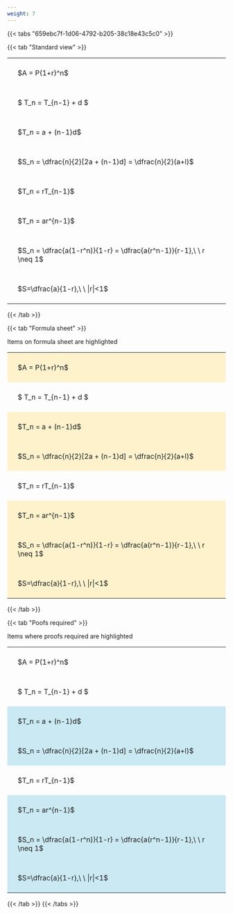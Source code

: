 ```yaml
---
weight: 7
---
```


{{< tabs "659ebc7f-1d06-4792-b205-38c18e43c5c0" >}}

{{< tab "Standard view" >}}

<style type="text/css">
#T_6352e th.col_heading {
  text-align: left;
  font-size: 1em;
}
#T_6352e td {
  text-align: left;
  font-size: 1em;
  padding: 1.5em;
}
</style>
<table id="T_6352e">
  <thead>
  </thead>
  <tbody>
    <tr>
      <td id="T_6352e_row0_col0" class="data row0 col0" >$A = P(1+r)^n$</td>
    </tr>
    <tr>
      <td id="T_6352e_row1_col0" class="data row1 col0" >$ T_n = T_{n-1} + d $</td>
    </tr>
    <tr>
      <td id="T_6352e_row2_col0" class="data row2 col0" >$T_n = a + (n-1)d$</td>
    </tr>
    <tr>
      <td id="T_6352e_row3_col0" class="data row3 col0" >$S_n = \dfrac{n}{2}[2a + (n-1)d] = \dfrac{n}{2}(a+l)$</td>
    </tr>
    <tr>
      <td id="T_6352e_row4_col0" class="data row4 col0" >$T_n = rT_{n-1}$</td>
    </tr>
    <tr>
      <td id="T_6352e_row5_col0" class="data row5 col0" >$T_n = ar^{n-1}$</td>
    </tr>
    <tr>
      <td id="T_6352e_row6_col0" class="data row6 col0" >$S_n = \dfrac{a(1-r^n)}{1-r} = \dfrac{a(r^n-1)}{r-1},\ \  r \neq 1$</td>
    </tr>
    <tr>
      <td id="T_6352e_row7_col0" class="data row7 col0" >$S=\dfrac{a}{1-r},\ \ |r|<1$</td>
    </tr>
  </tbody>
</table>
{{< /tab >}}

{{< tab "Formula sheet" >}}

Items on formula sheet are highlighted 
<br>
<style type="text/css">
#T_99b9f th.col_heading {
  text-align: left;
  font-size: 1em;
}
#T_99b9f td {
  text-align: left;
  font-size: 1em;
  padding: 1.5em;
}
#T_99b9f_row0_col0, #T_99b9f_row2_col0, #T_99b9f_row3_col0, #T_99b9f_row5_col0, #T_99b9f_row6_col0, #T_99b9f_row7_col0 {
  background-color: rgba(255,194,10, 0.2);
}
#T_99b9f_row1_col0, #T_99b9f_row4_col0 {
  background-color: rgba(0,0,0,0);
}
</style>
<table id="T_99b9f">
  <thead>
  </thead>
  <tbody>
    <tr>
      <td id="T_99b9f_row0_col0" class="data row0 col0" >$A = P(1+r)^n$</td>
    </tr>
    <tr>
      <td id="T_99b9f_row1_col0" class="data row1 col0" >$ T_n = T_{n-1} + d $</td>
    </tr>
    <tr>
      <td id="T_99b9f_row2_col0" class="data row2 col0" >$T_n = a + (n-1)d$</td>
    </tr>
    <tr>
      <td id="T_99b9f_row3_col0" class="data row3 col0" >$S_n = \dfrac{n}{2}[2a + (n-1)d] = \dfrac{n}{2}(a+l)$</td>
    </tr>
    <tr>
      <td id="T_99b9f_row4_col0" class="data row4 col0" >$T_n = rT_{n-1}$</td>
    </tr>
    <tr>
      <td id="T_99b9f_row5_col0" class="data row5 col0" >$T_n = ar^{n-1}$</td>
    </tr>
    <tr>
      <td id="T_99b9f_row6_col0" class="data row6 col0" >$S_n = \dfrac{a(1-r^n)}{1-r} = \dfrac{a(r^n-1)}{r-1},\ \  r \neq 1$</td>
    </tr>
    <tr>
      <td id="T_99b9f_row7_col0" class="data row7 col0" >$S=\dfrac{a}{1-r},\ \ |r|<1$</td>
    </tr>
  </tbody>
</table>
{{< /tab >}}

{{< tab "Poofs required" >}}

Items where proofs required are highlighted 
<br>
<style type="text/css">
#T_d8623 th.col_heading {
  text-align: left;
  font-size: 1em;
}
#T_d8623 td {
  text-align: left;
  font-size: 1em;
  padding: 1.5em;
}
#T_d8623_row0_col0, #T_d8623_row1_col0, #T_d8623_row4_col0 {
  background-color: rgba(0,0,0,0);
}
#T_d8623_row2_col0, #T_d8623_row3_col0, #T_d8623_row5_col0, #T_d8623_row6_col0, #T_d8623_row7_col0 {
  background-color: rgba(0,150,200, 0.2);
}
</style>
<table id="T_d8623">
  <thead>
  </thead>
  <tbody>
    <tr>
      <td id="T_d8623_row0_col0" class="data row0 col0" >$A = P(1+r)^n$</td>
    </tr>
    <tr>
      <td id="T_d8623_row1_col0" class="data row1 col0" >$ T_n = T_{n-1} + d $</td>
    </tr>
    <tr>
      <td id="T_d8623_row2_col0" class="data row2 col0" >$T_n = a + (n-1)d$</td>
    </tr>
    <tr>
      <td id="T_d8623_row3_col0" class="data row3 col0" >$S_n = \dfrac{n}{2}[2a + (n-1)d] = \dfrac{n}{2}(a+l)$</td>
    </tr>
    <tr>
      <td id="T_d8623_row4_col0" class="data row4 col0" >$T_n = rT_{n-1}$</td>
    </tr>
    <tr>
      <td id="T_d8623_row5_col0" class="data row5 col0" >$T_n = ar^{n-1}$</td>
    </tr>
    <tr>
      <td id="T_d8623_row6_col0" class="data row6 col0" >$S_n = \dfrac{a(1-r^n)}{1-r} = \dfrac{a(r^n-1)}{r-1},\ \  r \neq 1$</td>
    </tr>
    <tr>
      <td id="T_d8623_row7_col0" class="data row7 col0" >$S=\dfrac{a}{1-r},\ \ |r|<1$</td>
    </tr>
  </tbody>
</table>
{{< /tab >}}
{{< /tabs >}}
